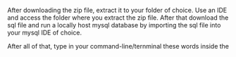 After downloading the zip file, extract it to your folder of choice. Use an IDE and access the folder where you extract the zip file.
After that download the sql file and run a locally host mysql database by importing the sql file into your mysql IDE of choice. 

After all of that, type in your command-line/ternminal these words inside the 
